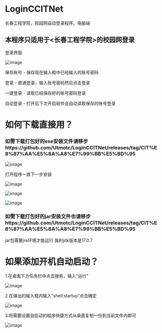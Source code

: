 # LoginCCITNet
长春工程学院，校园网自动登录程序，电脑端

<h2>本程序只适用于<长春工程学院>的校园网登录</h2>

登录界面


![image](https://user-images.githubusercontent.com/68185229/235450527-a1a9df34-bfc9-4d69-8fd1-a37261aa853b.png)

保存账号 - 保存现在输入框中已经输入的账号密码

  登录   - 普通登录，输入账号密码然后点击登录

一键登录 - 读取已经保存好的账号密码登录

自动登录 - 打开后下次开启软件会自动读取保存的账号登录


<h1>如何下载直接用？</h1>
<h3>如需下载打包好的exe安装文件请移步https://github.com/Utmotc/LoginCCITNet/releases/tag/CIT%E8%87%AA%E5%8A%A8%E7%99%BB%E5%BD%95</h3>

![image](https://user-images.githubusercontent.com/68185229/235453073-f11a89ac-7c23-4e2e-87d9-8e2cc215ec89.png)


打开程序一直下一步安装

![image](https://user-images.githubusercontent.com/68185229/235452746-07fdbc40-3e44-4a7a-84f4-7ddb04f30339.png)

![image](https://user-images.githubusercontent.com/68185229/235452787-e5faf184-161f-4c4f-bbc4-0d35c31735b2.png)

![image](https://user-images.githubusercontent.com/68185229/235452972-db78ca52-5da7-4683-a7ed-f8c0dea1bcea.png)



<h3>如需下载打包好的jar安装文件也请移步https://github.com/Utmotc/LoginCCITNet/releases/tag/CIT%E8%87%AA%E5%8A%A8%E7%99%BB%E5%BD%95</h3>

jar包需要jre环境才能运行
我的jdk版本是17.0.7

<h1>如果添加开机自动启动？</h1>

1.在桌面下方任务栏中点击搜索，输入“运行”


![image](https://user-images.githubusercontent.com/68185229/235451384-f707985d-89d5-47df-8fe1-9da6daf795f8.png)


2.在弹出的输入框内输入“shell:startup”点击确定


![image](https://user-images.githubusercontent.com/68185229/235451441-7ff7969c-44a8-418b-8a97-217bc281de1d.png)


3.将需要设置自启动的程序快捷方式从桌面复制一份到当前文件内即可


![image](https://user-images.githubusercontent.com/68185229/235451541-36b6fc68-2cb8-4da6-9015-3abcdaa253a1.png)


